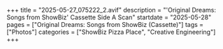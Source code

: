+++
title = "2025-05-27_075222_2.avif"
description = "'Original Dreams: Songs from ShowBiz' Cassette Side A Scan"
startdate = "2025-05-28"
pages = ["Original Dreams: Songs from ShowBiz (Cassette)"]
tags = ["Photos"]
categories = ["ShowBiz Pizza Place", "Creative Engineering"]
+++
